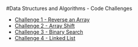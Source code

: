 #Data Structures and Algorithms - Code Challenges


* [Challenge 1 - Reverse an Array](readmes/arrayreverse.md)
* [Challenge 2 - Array Shift](readmes/arrayshift.md)
* [Challenge 3 - Binary Search](readmes/binarysearch.md)
* [Challenge 4 - Linked List](readmes/linkedlist.md)
